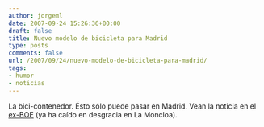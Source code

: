 ```yaml
---
author: jorgeml
date: 2007-09-24 15:26:36+00:00
draft: false
title: Nuevo modelo de bicicleta para Madrid
type: posts
comments: false
url: /2007/09/24/nuevo-modelo-de-bicicleta-para-madrid/
tags:
- humor
- noticias
---
```


La bici-contenedor. Ésto sólo puede pasar en Madrid. Vean la noticia en el [ex-BOE](http://www.elpais.com/articulo/espana/aparcamiento/bicis/basurero/elpepuesp/20070924elpepunac_13/Tes) (ya ha caído en desgracia en La Moncloa).
